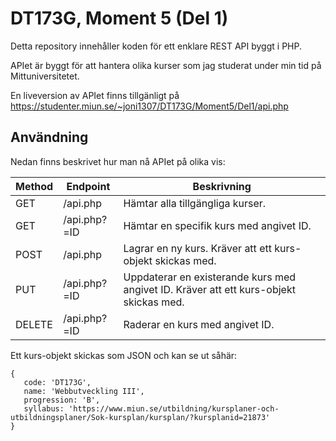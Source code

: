 # DT173G, Moment 5 (Del 1)

Detta repository innehåller koden för ett enklare REST API byggt i PHP.

APIet är byggt för att hantera olika kurser som jag studerat under min tid på Mittuniversitetet.

En liveversion av APIet finns tillgänligt på https://studenter.miun.se/~joni1307/DT173G/Moment5/Del1/api.php

## Användning
Nedan finns beskrivet hur man nå APIet på olika vis:

|Method |Endpoint     |Beskrivning                                                                            |
|-------|-------------|---------------------------------------------------------------------------------------|
|GET    |/api.php     |Hämtar alla tillgängliga kurser.                                                       |
|GET    |/api.php?=ID |Hämtar en specifik kurs med angivet ID.                                                |
|POST   |/api.php     |Lagrar en ny kurs. Kräver att ett kurs-objekt skickas med.                             |
|PUT    |/api.php?=ID |Uppdaterar en existerande kurs med angivet ID. Kräver att ett kurs-objekt skickas med. |
|DELETE |/api.php?=ID |Raderar en kurs med angivet ID.                                                        |

Ett kurs-objekt skickas som JSON och kan se ut såhär:
```
{
   code: 'DT173G',
   name: 'Webbutveckling III',
   progression: 'B',
   syllabus: 'https://www.miun.se/utbildning/kursplaner-och-utbildningsplaner/Sok-kursplan/kursplan/?kursplanid=21873'
}
```